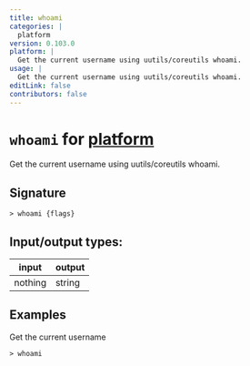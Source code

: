 ```yaml
---
title: whoami
categories: |
  platform
version: 0.103.0
platform: |
  Get the current username using uutils/coreutils whoami.
usage: |
  Get the current username using uutils/coreutils whoami.
editLink: false
contributors: false
---
```

<!-- This file is automatically generated. Please edit the command in https://github.com/nushell/nushell instead. -->

# `whoami` for [platform](/commands/categories/platform.md)

<div class='command-title'>Get the current username using uutils&#x2f;coreutils whoami.</div>

## Signature

```> whoami {flags} ```


## Input/output types:

| input   | output |
| ------- | ------ |
| nothing | string |

## Examples

Get the current username
```nu
> whoami

```

